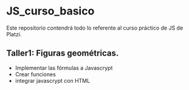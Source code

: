 # JS_curso_basico
Este repositorio contendrá todo lo referente al curso práctico de JS de Platzi. 

## Taller1: Figuras geométricas.  
- Implementar las fórmulas a Javascrypt
- Crear funciones
- integrar javascrypt con HTML

